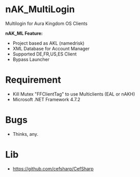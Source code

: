 # **nAK_MultiLogin**
Multilogin for Aura Kingdom OS Clients

**nAK_ML Feature:**
- Project based as AKL (namedrisk)
- XML Database for Account Manager
- Supported DE,FR,US,ES Client
- Bypass Launcher

# **Requirement**
- Kill Mutex "FFClientTag" to use Multiclients (EAL or nAKH)
- Microsoft .NET Framework 4.7.2

# **Bugs**
- Thinks, any.

# **Lib**
- https://github.com/cefsharp/CefSharp

